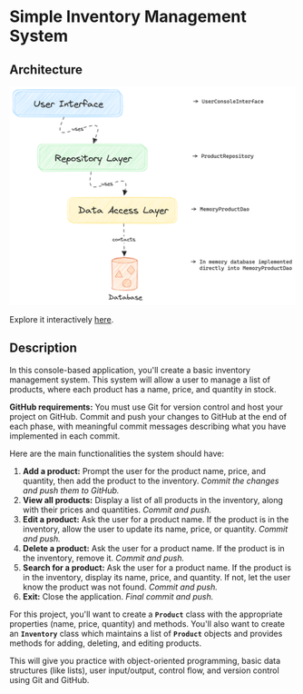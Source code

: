 # Simple Inventory Management System

## Architecture

![Component Diagram](designs/Excalidraw-ComponentDiagram.png)

Explore it interactively [here](https://excalidraw.com/#json=T6BTs9K0SRBu4Cu0WSxq8,mi0eYCR0Un2B6fDFOqHILQ).

## Description

In this console-based application, you'll create a basic inventory management system. This system will
allow a user to manage a list of products, where each product has a name, price, and quantity in stock.

**GitHub requirements:** You must use Git for version control and host your project on GitHub. Commit and push your
changes to GitHub at the end of each phase, with meaningful commit messages describing what you have implemented in each
commit.

Here are the main functionalities the system should have:

1. **Add a product:** Prompt the user for the product name, price, and quantity, then add the product to the inventory.
   *Commit the changes and push them to GitHub.*
2. **View all products:** Display a list of all products in the inventory, along with their prices and quantities.
   *Commit and push.*
3. **Edit a product:** Ask the user for a product name. If the product is in the inventory, allow the user to update its
   name, price, or quantity. *Commit and push.*
4. **Delete a product:** Ask the user for a product name. If the product is in the inventory, remove it. *Commit and
   push.*
5. **Search for a product:** Ask the user for a product name. If the product is in the inventory, display its name,
   price, and quantity. If not, let the user know the product was not found. *Commit and push.*
6. **Exit:** Close the application. *Final commit and push.*

For this project, you'll want to create a **`Product`** class with the appropriate properties (name, price, quantity)
and methods. You'll also want to create an **`Inventory`** class which maintains a list of **`Product`** objects and
provides methods for adding, deleting, and editing products.

This will give you practice with object-oriented programming, basic data structures (like lists), user input/output,
control flow, and version control using Git and GitHub.
